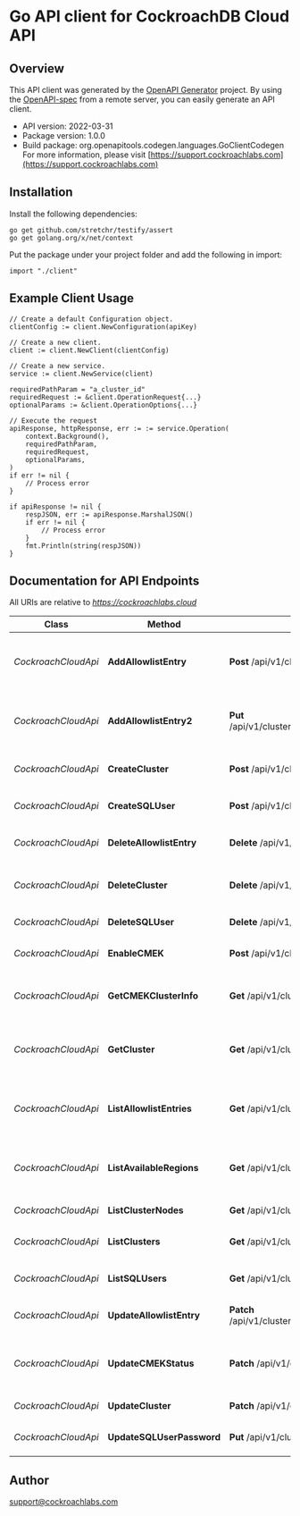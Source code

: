 # Go API client for CockroachDB Cloud API

## Overview
This API client was generated by the [OpenAPI Generator](https://openapi-generator.tech) project.  By using the [OpenAPI-spec](https://www.openapis.org/) from a remote server, you can easily generate an API client.

- API version: 2022-03-31
- Package version: 1.0.0
- Build package: org.openapitools.codegen.languages.GoClientCodegen
For more information, please visit [https://support.cockroachlabs.com](https://support.cockroachlabs.com)

## Installation

Install the following dependencies:

```shell
go get github.com/stretchr/testify/assert
go get golang.org/x/net/context
```

Put the package under your project folder and add the following in import:

```golang
import "./client"
```

## Example Client Usage

```golang 
// Create a default Configuration object.
clientConfig := client.NewConfiguration(apiKey)

// Create a new client.
client := client.NewClient(clientConfig)

// Create a new service.
service := client.NewService(client)

requiredPathParam = "a_cluster_id"
requiredRequest := &client.OperationRequest{...}
optionalParams := &client.OperationOptions{...}

// Execute the request
apiResponse, httpResponse, err := := service.Operation(
	context.Background(), 
	requiredPathParam, 
	requiredRequest, 
	optionalParams,
)
if err != nil {
	// Process error
}

if apiResponse != nil {
	respJSON, err := apiResponse.MarshalJSON()
	if err != nil {
		// Process error
	}
	fmt.Println(string(respJSON))
}
```

## Documentation for API Endpoints

All URIs are relative to *https://cockroachlabs.cloud*

Class | Method | HTTP request | Description
------------ | ------------- | ------------- | -------------
*CockroachCloudApi* | **AddAllowlistEntry** | **Post** /api/v1/clusters/{cluster_id}/networking/allowlist | Add a new CIDR address to the IP allowlist.
*CockroachCloudApi* | **AddAllowlistEntry2** | **Put** /api/v1/clusters/{cluster_id}/networking/allowlist/{entry.cidr_ip}/{entry.cidr_mask} | Add a new CIDR address to the IP allowlist.
*CockroachCloudApi* | **CreateCluster** | **Post** /api/v1/clusters | Create and initialize a new cluster.
*CockroachCloudApi* | **CreateSQLUser** | **Post** /api/v1/clusters/{cluster_id}/sql-users | Create a new SQL user.
*CockroachCloudApi* | **DeleteAllowlistEntry** | **Delete** /api/v1/clusters/{cluster_id}/networking/allowlist/{cidr_ip}/{cidr_mask} | Delete an IP allowlist entry.
*CockroachCloudApi* | **DeleteCluster** | **Delete** /api/v1/clusters/{cluster_id} | Delete a cluster and all of its data.
*CockroachCloudApi* | **DeleteSQLUser** | **Delete** /api/v1/clusters/{cluster_id}/sql-users/{name} | Delete a SQL user.
*CockroachCloudApi* | **EnableCMEK** | **Post** /api/v1/clusters/{cluster_id}/cmek | Enable CMEK for a cluster.
*CockroachCloudApi* | **GetCMEKClusterInfo** | **Get** /api/v1/clusters/{cluster_id}/cmek | Get CMEK-related information for a cluster.
*CockroachCloudApi* | **GetCluster** | **Get** /api/v1/clusters/{cluster_id} | Get extended information about a cluster.
*CockroachCloudApi* | **ListAllowlistEntries** | **Get** /api/v1/clusters/{cluster_id}/networking/allowlist | Get the IP allowlist and propagation status for a cluster.
*CockroachCloudApi* | **ListAvailableRegions** | **Get** /api/v1/clusters/available-regions | List the regions available for new clusters and nodes.
*CockroachCloudApi* | **ListClusterNodes** | **Get** /api/v1/clusters/{cluster_id}/nodes | List nodes for a cluster.
*CockroachCloudApi* | **ListClusters** | **Get** /api/v1/clusters | List clusters owned by an organization.
*CockroachCloudApi* | **ListSQLUsers** | **Get** /api/v1/clusters/{cluster_id}/sql-users | List SQL users for a cluster.
*CockroachCloudApi* | **UpdateAllowlistEntry** | **Patch** /api/v1/clusters/{cluster_id}/networking/allowlist/{entry.cidr_ip}/{entry.cidr_mask} | Update an IP allowlist entry.
*CockroachCloudApi* | **UpdateCMEKStatus** | **Patch** /api/v1/clusters/{cluster_id}/cmek | Update the CMEK-related status for a cluster.
*CockroachCloudApi* | **UpdateCluster** | **Patch** /api/v1/clusters/{cluster_id} | Scale or edit a cluster.
*CockroachCloudApi* | **UpdateSQLUserPassword** | **Put** /api/v1/clusters/{cluster_id}/sql-users/{name}/password | Update a SQL user&#39;s password.


## Author
support@cockroachlabs.com
